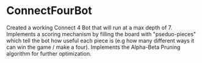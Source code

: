 # ConnectFourBot
Created a working Connect 4 Bot that will run at a max depth of 7.
Implements a scoring mechanism by filling the board with "pseduo-pieces"
which tell the bot how useful each piece is (e.g how many different ways 
it can win the game / make a four). Implements the Alpha-Beta Pruning
algorithm for further optimization.
